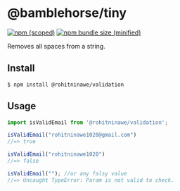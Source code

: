 # @bamblehorse/tiny

[![npm (scoped)](https://img.shields.io/npm/v/@rohitninawe/validation.svg)](https://www.npmjs.com/package/@rohitninawe/validation)
[![npm bundle size (minified)](https://img.shields.io/bundlephobia/min/@rohitninawe/validation.svg)](https://www.npmjs.com/package/@rohitninawe/validation)

Removes all spaces from a string.

## Install

```
$ npm install @rohitninawe/validation
```

## Usage

```js
import isValidEmail from '@rohitninawe/validation';

isValidEmail("rohitninawe1020@gmail.com")
//=> true

isValidEmail("rohitninawe1020")
//=> false

isValidEmail(""); //or any falsy value
//=> Uncaught TypeError: Param is not valid to check.
```
